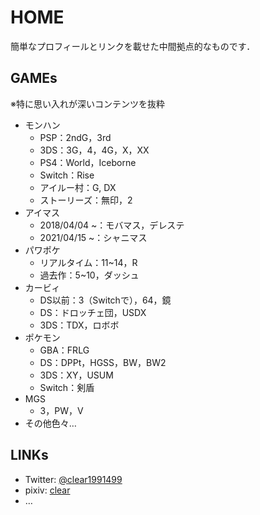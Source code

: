 # HOME

簡単なプロフィールとリンクを載せた中間拠点的なものです．

## GAMEs

※特に思い入れが深いコンテンツを抜粋

* モ<!---->ンハン
  * PSP：2ndG，3rd
  * 3DS：3G，4，4G，X，XX
  * PS4：World，Ice<!---->born<!---->e
  * Switch：Rise
  * ア<!---->イルー村：G, DX
  * ストーリー<!---->ズ：無印，2
* ア<!---->イマ<!---->ス
  * 2018/04/04 ~：モ<!---->バマ<!---->ス，デ<!---->レス<!---->テ
  * 2021/04/15 ~：シャ<!---->ニマ<!---->ス
* パ<!---->ワポ<!---->ケ
  * リアルタイム：11~14，R
  * 過去作：5~10，ダッシュ
* カー<!---->ビ<!---->ィ
  * DS以前：3（Switchで），64，鏡
  * DS：ドロ<!---->ッチ<!---->ェ<!---->団，USDX
  * 3DS：TDX，ロボ<!---->ボ
* ポ<!---->ケモ<!---->ン
  * GBA：FRLG
  * DS：DPPt，HGSS，BW，BW2
  * 3DS：XY，USUM
  * Switch：剣<!---->盾
* MGS
  * 3，PW，V
* その他色々…

## LINKs
* Twitter: [@clear1991499](https://twitter.com/clear1991499)
* pixiv: [clear](https://www.pixiv.net/users/12572405)
* …

